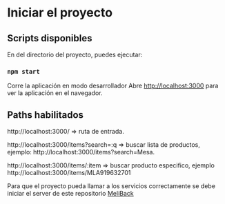 # Iniciar el proyecto

## Scripts disponibles

En del directorio del proyecto, puedes ejecutar:

### `npm start`

Corre la aplicación en modo desarrollador
Abre [http://localhost:3000](http://localhost:3000) para ver la aplicación en el navegador.
## Paths habilitados

http://localhost:3000/ => ruta de entrada.

http://localhost:3000/items?search=:q => buscar lista de productos, ejemplo: http://localhost:3000/items?search=Mesa.

http://localhost:3000/items/:item => buscar producto especifico, ejemplo http://localhost:3000/items/MLA919632701

Para que el proyecto pueda llamar a los servicios correctamente se debe iniciar el server de este repositorio [MeliBack](https://github.com/Mauricio30/meli-back)

